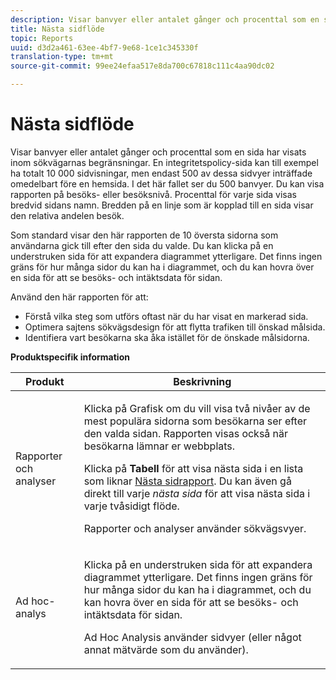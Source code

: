 ```yaml
---
description: Visar banvyer eller antalet gånger och procenttal som en sida har visats inom sökvägarnas begränsningar. En integritetspolicy-sida kan till exempel ha totalt 10 000 sidvisningar, men endast 500 av dessa sidvyer inträffade omedelbart före en hemsida. I det här fallet ser du 500 banvyer. Du kan visa rapporten på besöks- eller besöksnivå. Procenttal för varje sida visas bredvid sidans namn. Bredden på en linje som är kopplad till en sida visar den relativa andelen besök.
title: Nästa sidflöde
topic: Reports
uuid: d3d2a461-63ee-4bf7-9e68-1ce1c345330f
translation-type: tm+mt
source-git-commit: 99ee24efaa517e8da700c67818c111c4aa90dc02

---
```



# Nästa sidflöde

Visar banvyer eller antalet gånger och procenttal som en sida har visats inom sökvägarnas begränsningar. En integritetspolicy-sida kan till exempel ha totalt 10 000 sidvisningar, men endast 500 av dessa sidvyer inträffade omedelbart före en hemsida. I det här fallet ser du 500 banvyer. Du kan visa rapporten på besöks- eller besöksnivå. Procenttal för varje sida visas bredvid sidans namn. Bredden på en linje som är kopplad till en sida visar den relativa andelen besök.

Som standard visar den här rapporten de 10 översta sidorna som användarna gick till efter den sida du valde. Du kan klicka på en understruken sida för att expandera diagrammet ytterligare. Det finns ingen gräns för hur många sidor du kan ha i diagrammet, och du kan hovra över en sida för att se besöks- och intäktsdata för sidan.

Använd den här rapporten för att:

* Förstå vilka steg som utförs oftast när du har visat en markerad sida.
* Optimera sajtens sökvägsdesign för att flytta trafiken till önskad målsida.
* Identifiera vart besökarna ska åka istället för de önskade målsidorna.

**Produktspecifik information**

<table id="table_A68A0DC384A74DC4895C8B01F760E175"> 
 <thead> 
  <tr> 
   <th colname="col1" class="entry"> Produkt </th> 
   <th colname="col2" class="entry"> Beskrivning </th> 
  </tr> 
 </thead>
 <tbody> 
  <tr> 
   <td colname="col1"> Rapporter och analyser </td> 
   <td colname="col2"> <p> Klicka på <span class="uicontrol"> Grafisk</span> om du vill visa två nivåer av de mest populära sidorna som besökarna ser efter den valda sidan. Rapporten visas också när besökarna lämnar er webbplats. </p> <p>Klicka på <b>Tabell</b> för att visa nästa sida i en lista som liknar <a href="/help/components/c-variables/dimensionslist/reports-next-page.md"  > Nästa sidrapport</a>. Du kan även gå direkt till varje <i>nästa sida</i> för att visa nästa sida i varje tvåsidigt flöde. </p> <p>Rapporter och analyser använder sökvägsvyer. </p> </td> 
  </tr> 
  <tr> 
   <td colname="col1"> Ad hoc-analys </td> 
   <td colname="col2"> <p>Klicka på en understruken sida för att expandera diagrammet ytterligare. Det finns ingen gräns för hur många sidor du kan ha i diagrammet, och du kan hovra över en sida för att se besöks- och intäktsdata för sidan. </p> <p>Ad Hoc Analysis använder sidvyer (eller något annat mätvärde som du använder). </p> </td> 
  </tr> 
 </tbody> 
</table>


